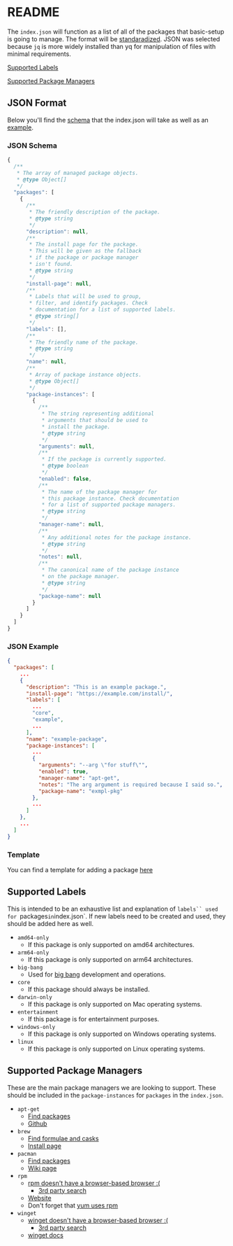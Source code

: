 # README

The `index.json` will function as a list of all of the packages that basic-setup is going to manage. The format will be [standaradized](#json-format). JSON was selected because `jq` is more widely installed than yq for manipulation of files with minimal requirements.

[Supported Labels](#supported-labels)

[Supported Package Managers](#supported-package-managers)

## JSON Format

Below you'll find the [schema](#json-schema) that the index.json will take as well as an [example](#json-example).

### JSON Schema

```js
{
  /**
   * The array of managed package objects.
   * @type Object[]
   */
  "packages": [
    {
      /**
       * The friendly description of the package.
       * @type string
       */
      "description": null,
      /**
       * The install page for the package.
       * This will be given as the fallback
       * if the package or package manager
       * isn't found.
       * @type string
       */
      "install-page": null,
      /**
       * Labels that will be used to group,
       * filter, and identify packages. Check
       * documentation for a list of supported labels.
       * @type string[]
       */
      "labels": [],
      /**
       * The friendly name of the package.
       * @type string
       */
      "name": null,
      /**
       * Array of package instance objects.
       * @type Object[]
       */
      "package-instances": [
        {
          /**
           * The string representing additional
           * arguments that should be used to
           * install the package.
           * @type string
           */
          "arguments": null,
          /**
           * If the package is currently supported.
           * @type boolean
           */
          "enabled": false,
          /**
           * The name of the package manager for
           * this package instance. Check documentation
           * for a list of supported package managers.
           * @type string
           */
          "manager-name": null,
          /**
           * Any additional notes for the package instance.
           * @type string
           */
          "notes": null,
          /**
           * The canonical name of the package instance
           * on the package manager.
           * @type string
           */
          "package-name": null
        }
      ]
    }
  ]
}
```

### JSON Example

```json
{
  "packages": [
    ...
    {
      "description": "This is an example package.",
      "install-page": "https://example.com/install/",
      "labels": [
        ...
        "core",
        "example",
        ...
      ],
      "name": "example-package",
      "package-instances": [
        ...
        {
          "arguments": "--arg \"for stuff\"",
          "enabled": true,
          "manager-name": "apt-get",
          "notes": "The arg argument is required because I said so.",
          "package-name": "exmpl-pkg"
        },
        ...
      ]
    },
    ...
  ]
}

```

### Template

You can find a template for adding a package [here](/resources/install/package-template.json)

## Supported Labels

This is intended to be an exhaustive list and explanation of `labels`` used for `packages` in `index.json`. If new labels need to be created and used, they should be added here as well.

* `amd64-only`
  * If this package is only supported on amd64 architectures.
* `arm64-only`
  * If this package is only supported on arm64 architectures.
* `big-bang`
  * Used for [big bang](https://github.com/DoD-Platform-One/big-bang) development and operations.
* `core`
  * If this package should always be installed.
* `darwin-only`
  * If this package is only supported on Mac operating systems.
* `entertainment`
  * If this package is for entertainment purposes.
* `windows-only`
  * If this package is only supported on Windows operating systems.
* `linux`
  * If this package is only supported on Linux operating systems.

## Supported Package Managers

These are the main package managers we are looking to support. These should be included in the `package-instances` for `packages` in the `index.json`.

* `apt-get`
  * [Find packages](https://packages.ubuntu.com/)
  * [Github](https://github.com/Debian/apt)
* `brew`
  * [Find formulae and casks](https://formulae.brew.sh/)
  * [Install page](https://brew.sh/)
* `pacman`
  * [Find packages](https://archlinux.org/packages/)
  * [Wiki page](https://wiki.archlinux.org/title/pacman)
* `rpm`
  * [rpm doesn't have a browser-based browser :(](https://serverfault.com/questions/239205/official-online-rpm-package-browser-search-for-centos)
    * [3rd party search](https://rpmfind.net/linux/rpm2html/search.php)
  * [Website](https://rpm.org/)
  * Don't forget that [yum uses rpm](https://phoenixnap.com/kb/rpm-vs-yum)
* `winget`
  * [winget doesn't have a browser-based browser :(](https://www.reddit.com/r/Windows10/comments/gvfoqr/we_made_a_website_for_browsing_winget_packages/)
    * [3rd party search](https://winget.run/)
  * [winget docs](https://learn.microsoft.com/en-us/windows/package-manager/winget/)
